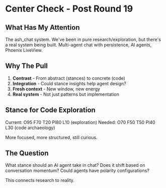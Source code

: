# Center Check - Post Round 19

## What Has My Attention

The ash_chat system. We've been in pure research/exploration, but there's a real system being built. Multi-agent chat with persistence, AI agents, Phoenix LiveView.

## Why The Pull

1. **Contrast** - From abstract (stances) to concrete (code)
2. **Integration** - Could stance insights help agent design?
3. **Fresh context** - New window, new energy
4. **Real system** - Not just patterns but implementation

## Stance for Code Exploration

Current: O95 F70 T20 Pl80 L10 (exploration)
Needed: O70 F50 T50 Pl40 L30 (code archaeology)

More focused, more structured, still curious.

## The Question

What stance should an AI agent take in chat? Does it shift based on conversation momentum? Could agents have polarity configurations?

This connects research to reality.